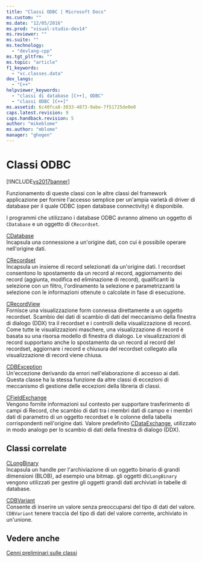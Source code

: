 ```yaml
---
title: "Classi ODBC | Microsoft Docs"
ms.custom: ""
ms.date: "12/05/2016"
ms.prod: "visual-studio-dev14"
ms.reviewer: ""
ms.suite: ""
ms.technology: 
  - "devlang-cpp"
ms.tgt_pltfrm: ""
ms.topic: "article"
f1_keywords: 
  - "vc.classes.data"
dev_langs: 
  - "C++"
helpviewer_keywords: 
  - "classi di database [C++], ODBC"
  - "classi ODBC [C++]"
ms.assetid: 6c40fca8-3033-4873-9abe-7f51725de0e0
caps.latest.revision: 9
caps.handback.revision: 5
author: "mikeblome"
ms.author: "mblome"
manager: "ghogen"
---
```

# Classi ODBC
[!INCLUDE[vs2017banner](../assembler/inline/includes/vs2017banner.md)]

Funzionamento di queste classi con le altre classi del framework applicazione per fornire l'accesso semplice per un'ampia varietà di driver di database per il quale ODBC \(open database connectivity\) è disponibile.  
  
 I programmi che utilizzano i database ODBC avranno almeno un oggetto di `CDatabase` e un oggetto di `CRecordset`.  
  
 [CDatabase](../mfc/reference/cdatabase-class.md)  
 Incapsula una connessione a un'origine dati, con cui è possibile operare nell'origine dati.  
  
 [CRecordset](../mfc/reference/crecordset-class.md)  
 Incapsula un insieme di record selezionati da un'origine dati.  I recordset consentono lo spostamento da un record al record, aggiornamento dei record \(aggiunta, modifica ed eliminazione di record\), qualificanti la selezione con un filtro, l'ordinamento la selezione e parametrizzanti la selezione con le informazioni ottenute o calcolate in fase di esecuzione.  
  
 [CRecordView](../mfc/reference/crecordview-class.md)  
 Fornisce una visualizzazione form connessa direttamente a un oggetto recordset.  Scambio dei dati di scambio di dati del meccanismo della finestra di dialogo \(DDX\) tra il recordset e i controlli della visualizzazione di record.  Come tutte le visualizzazioni maschere, una visualizzazione di record è basata su una risorsa modello di finestra di dialogo.  Le visualizzazioni di record supportano anche lo spostamento da un record al record del recordset, aggiornare i record e chiusura del recordset collegato alla visualizzazione di record viene chiusa.  
  
 [CDBException](../mfc/reference/cdbexception-class.md)  
 Un'eccezione derivando da errori nell'elaborazione di accesso ai dati.  Questa classe ha la stessa funzione da altre classi di eccezioni di meccanismo di gestione delle eccezioni della libreria di classi.  
  
 [CFieldExchange](../mfc/reference/cfieldexchange-class.md)  
 Vengono fornite informazioni sul contesto per supportare trasferimento di campi di Record, che scambio di dati tra i membri dati di campo e i membri dati di parametro di un oggetto recordset e le colonne della tabella corrispondenti nell'origine dati.  Valore predefinito [CDataExchange](../mfc/reference/cdataexchange-class.md), utilizzato in modo analogo per lo scambio di dati della finestra di dialogo \(DDX\).  
  
## Classi correlate  
 [CLongBinary](../mfc/reference/clongbinary-class.md)  
 Incapsula un handle per l'archiviazione di un oggetto binario di grandi dimensioni \(BLOB\), ad esempio una bitmap.  gli oggetti di`CLongBinary` vengono utilizzati per gestire gli oggetti grandi dati archiviati in tabelle di database.  
  
 [CDBVariant](../mfc/reference/cdbvariant-class.md)  
 Consente di inserire un valore senza preoccuparsi del tipo di dati del valore.  `CDBVariant` tenere traccia del tipo di dati del valore corrente, archiviato in un'unione.  
  
## Vedere anche  
 [Cenni preliminari sulle classi](../mfc/class-library-overview.md)